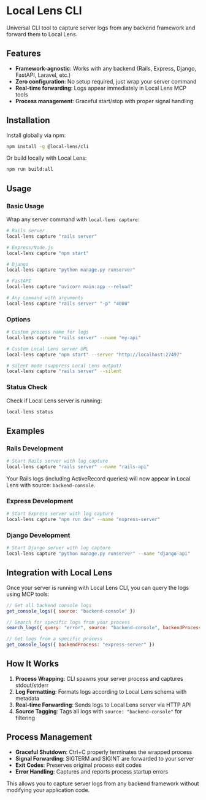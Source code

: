 # Local Lens CLI

Universal CLI tool to capture server logs from any backend framework and forward them to Local Lens.

## Features

- **Framework-agnostic**: Works with any backend (Rails, Express, Django, FastAPI, Laravel, etc.)
- **Zero configuration**: No setup required, just wrap your server command
- **Real-time forwarding**: Logs appear immediately in Local Lens MCP tools
- **Process management**: Graceful start/stop with proper signal handling

## Installation

Install globally via npm:

```bash
npm install -g @local-lens/cli
```

Or build locally with Local Lens:

```bash
npm run build:all
```

## Usage

### Basic Usage

Wrap any server command with `local-lens capture`:

```bash
# Rails server
local-lens capture "rails server"

# Express/Node.js
local-lens capture "npm start"

# Django
local-lens capture "python manage.py runserver"

# FastAPI
local-lens capture "uvicorn main:app --reload"

# Any command with arguments
local-lens capture "rails server" "-p" "4000"
```

### Options

```bash
# Custom process name for logs
local-lens capture "rails server" --name "my-api"

# Custom Local Lens server URL
local-lens capture "npm start" --server "http://localhost:27497"

# Silent mode (suppress Local Lens output)
local-lens capture "rails server" --silent
```

### Status Check

Check if Local Lens server is running:

```bash
local-lens status
```

## Examples

### Rails Development

```bash
# Start Rails server with log capture
local-lens capture "rails server" --name "rails-api"
```

Your Rails logs (including ActiveRecord queries) will now appear in Local Lens with source: `backend-console`.

### Express Development

```bash
# Start Express server with log capture
local-lens capture "npm run dev" --name "express-server"
```

### Django Development

```bash
# Start Django server with log capture
local-lens capture "python manage.py runserver" --name "django-api"
```

## Integration with Local Lens

Once your server is running with Local Lens CLI, you can query the logs using MCP tools:

```javascript
// Get all backend console logs
get_console_logs({ source: "backend-console" })

// Search for specific logs from your process
search_logs({ query: "error", source: "backend-console", backendProcess: "rails-api" })

// Get logs from a specific process
get_console_logs({ backendProcess: "express-server" })
```

## How It Works

1. **Process Wrapping**: CLI spawns your server process and captures stdout/stderr
2. **Log Formatting**: Formats logs according to Local Lens schema with metadata
3. **Real-time Forwarding**: Sends logs to Local Lens server via HTTP API
4. **Source Tagging**: Tags all logs with `source: "backend-console"` for filtering

## Process Management

- **Graceful Shutdown**: Ctrl+C properly terminates the wrapped process
- **Signal Forwarding**: SIGTERM and SIGINT are forwarded to your server
- **Exit Codes**: Preserves original process exit codes
- **Error Handling**: Captures and reports process startup errors

This allows you to capture server logs from any backend framework without modifying your application code.